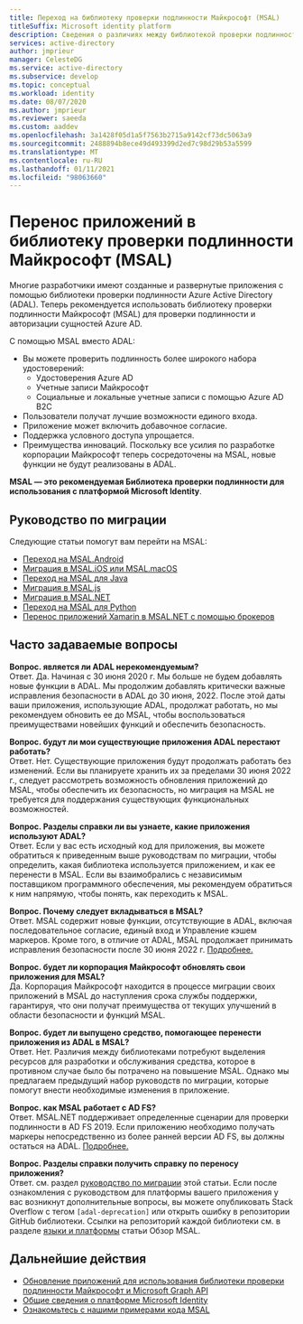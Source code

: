 ```yaml
---
title: Переход на библиотеку проверки подлинности Майкрософт (MSAL)
titleSuffix: Microsoft identity platform
description: Сведения о различиях между библиотекой проверки подлинности Майкрософт (MSAL) и библиотекой аутентификация Azure AD (ADAL) и о переходе на MSAL.
services: active-directory
author: jmprieur
manager: CelesteDG
ms.service: active-directory
ms.subservice: develop
ms.topic: conceptual
ms.workload: identity
ms.date: 08/07/2020
ms.author: jmprieur
ms.reviewer: saeeda
ms.custom: aaddev
ms.openlocfilehash: 3a1428f05d1a5f7563b2715a9142cf73dc5063a9
ms.sourcegitcommit: 2488894b8ece49d493399d2ed7c98d29b53a5599
ms.translationtype: MT
ms.contentlocale: ru-RU
ms.lasthandoff: 01/11/2021
ms.locfileid: "98063660"
---
```

# <a name="migrate-applications-to-the-microsoft-authentication-library-msal"></a>Перенос приложений в библиотеку проверки подлинности Майкрософт (MSAL)

Многие разработчики имеют созданные и развернутые приложения с помощью библиотеки проверки подлинности Azure Active Directory (ADAL). Теперь рекомендуется использовать библиотеку проверки подлинности Майкрософт (MSAL) для проверки подлинности и авторизации сущностей Azure AD.

С помощью MSAL вместо ADAL:

- Вы можете проверить подлинность более широкого набора удостоверений:
  - Удостоверения Azure AD
  - Учетные записи Майкрософт
  - Социальные и локальные учетные записи с помощью Azure AD B2C
- Пользователи получат лучшие возможности единого входа.
- Приложение может включить добавочное согласие.
- Поддержка условного доступа упрощается.
- Преимущества инноваций. Поскольку все усилия по разработке корпорации Майкрософт теперь сосредоточены на MSAL, новые функции не будут реализованы в ADAL.

**MSAL — это рекомендуемая Библиотека проверки подлинности для использования с платформой Microsoft Identity**.

## <a name="migration-guidance"></a>Руководство по миграции

Следующие статьи помогут вам перейти на MSAL:

- [Переход на MSAL.Android](migrate-android-adal-msal.md)
- [Миграция в MSAL.iOS или MSAL.macOS](migrate-objc-adal-msal.md)
- [Переход на MSAL для Java](migrate-adal-msal-java.md)
- [Миграция в MSAL.js](msal-compare-msal-js-and-adal-js.md)
- [Миграция в MSAL.NET](msal-net-migration.md)
- [Переход на MSAL для Python](migrate-python-adal-msal.md)
- [Перенос приложений Xamarin в MSAL.NET с помощью брокеров](msal-net-migration-ios-broker.md)

## <a name="frequently-asked-questions-faq"></a>Часто задаваемые вопросы

__Вопрос. является ли ADAL нерекомендуемым?__  
Ответ. Да. Начиная с 30 июня 2020 г. Мы больше не будем добавлять новые функции в ADAL. Мы продолжим добавлять критически важные исправления безопасности в ADAL до 30 июня, 2022. После этой даты ваши приложения, использующие ADAL, продолжат работать, но мы рекомендуем обновить ее до MSAL, чтобы воспользоваться преимуществами новейших функций и обеспечить безопасность.

__Вопрос. будут ли мои существующие приложения ADAL перестают работать?__  
Ответ. Нет. Существующие приложения будут продолжать работать без изменений. Если вы планируете хранить их за пределами 30 июня 2022 г., следует рассмотреть возможность обновления приложений до MSAL, чтобы обеспечить их безопасность, но миграция на MSAL не требуется для поддержания существующих функциональных возможностей.

__Вопрос. Разделы справки ли вы узнаете, какие приложения используют ADAL?__  
Ответ. Если у вас есть исходный код для приложения, вы можете обратиться к приведенным выше руководствам по миграции, чтобы определить, какая библиотека используется приложением, и как ее перенести в MSAL. Если вы взаимобрались с независимым поставщиком программного обеспечения, мы рекомендуем обратиться к ним напрямую, чтобы понять, как переходить к MSAL.

__Вопрос. Почему следует вкладываться в MSAL?__  
Ответ. MSAL содержит новые функции, отсутствующие в ADAL, включая последовательное согласие, единый вход и Управление кэшем маркеров. Кроме того, в отличие от ADAL, MSAL продолжает принимать исправления безопасности после 30 июня 2022 г. [Подробнее.](msal-overview.md)

__Вопрос. будет ли корпорация Майкрософт обновлять свои приложения для MSAL?__  
Да. Корпорация Майкрософт находится в процессе миграции своих приложений в MSAL до наступления срока службы поддержки, гарантируя, что они получат преимущества от текущих улучшений в области безопасности и функций MSAL.

__Вопрос. будет ли выпущено средство, помогающее перенести приложения из ADAL в MSAL?__  
Ответ. Нет. Различия между библиотеками потребуют выделения ресурсов для разработки и обслуживания средства, которое в противном случае было бы потрачено на повышение MSAL. Однако мы предлагаем предыдущий набор руководств по миграции, которые помогут внести необходимые изменения в приложение.

__Вопрос. как MSAL работает с AD FS?__  
Ответ. MSAL.NET поддерживает определенные сценарии для проверки подлинности в AD FS 2019. Если приложению необходимо получать маркеры непосредственно из более ранней версии AD FS, вы должны остаться на ADAL. [Подробнее.](msal-net-adfs-support.md)

__Вопрос. Разделы справки получить справку по переносу приложения?__  
Ответ. см. раздел [руководство по миграции](#migration-guidance) этой статьи. Если после ознакомления с руководством для платформы вашего приложения у вас возникнут дополнительные вопросы, вы можете опубликовать Stack Overflow с тегом `[adal-deprecation]` или открыть ошибку в репозитории GitHub библиотеки. Ссылки на репозиторий каждой библиотеки см. в разделе [языки и платформы](msal-overview.md#languages-and-frameworks) статьи Обзор MSAL.

## <a name="next-steps"></a>Дальнейшие действия

- [Обновление приложений для использования библиотеки проверки подлинности Майкрософт и Microsoft Graph API](https://techcommunity.microsoft.com/t5/azure-active-directory-identity/update-your-applications-to-use-microsoft-authentication-library/ba-p/1257363)
- [Общие сведения о платформе Microsoft Identity](v2-overview.md)
- [Ознакомьтесь с нашими примерами кода MSAL](sample-v2-code.md)
